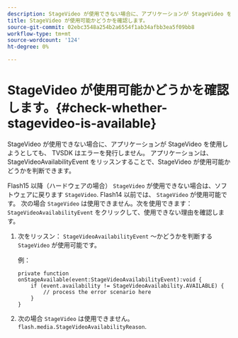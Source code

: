 ```yaml
---
description: StageVideo が使用できない場合に、アプリケーションが StageVideo を使用しようとしても、 TVSDK はエラーを発行しません。 アプリケーションは、StageVideoAvailabilityEvent をリッスンすることで、StageVideo が使用可能かどうかを判断できます。
title: StageVideo が使用可能かどうかを確認します。
source-git-commit: 02ebc3548a254b2a6554f1ab34afbb3ea5f09bb8
workflow-type: tm+mt
source-wordcount: '124'
ht-degree: 0%

---
```


# StageVideo が使用可能かどうかを確認します。{#check-whether-stagevideo-is-available}

StageVideo が使用できない場合に、アプリケーションが StageVideo を使用しようとしても、 TVSDK はエラーを発行しません。 アプリケーションは、StageVideoAvailabilityEvent をリッスンすることで、StageVideo が使用可能かどうかを判断できます。

Flash15 以降（ハードウェアの場合） `StageVideo` が使用できない場合は、ソフトウェアに戻ります `StageVideo`. Flash14 以前では、 `StageVideo` が使用可能です。 次の場合 `StageVideo` は使用できません。次を使用できます： `StageVideoAvailabilityEvent` をクリックして、使用できない理由を確認します。

1. 次をリッスン： `StageVideoAvailabilityEvent` ～かどうかを判断する `StageVideo` が使用可能です。

   例：

   ```
   private function onStageAvailable(event:StageVideoAvailabilityEvent):void {
       if (event.availability != StageVideoAvailability.AVAILABLE) {
           // process the error scenario here
       }
   }
   ```

1. 次の場合 `StageVideo` は使用できません。 `flash.media.StageVideoAvailabilityReason`.

